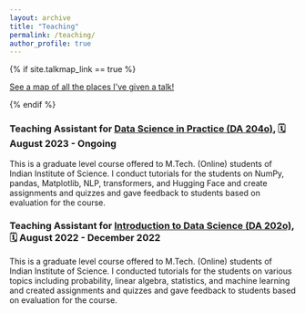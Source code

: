 ```yaml
---
layout: archive
title: "Teaching"
permalink: /teaching/
author_profile: true
---
```


{% if site.talkmap_link == true %}

<p style="text-decoration:underline;"><a href="/teaching.md">See a map of all the places I've given a talk!</a></p>

{% endif %}



### Teaching Assistant for [Data Science in Practice (DA 204o)](https://iken.iisc.ac.in/mtech-online/SOI_Aug_2023.pdf), 🗓️ August 2023 - Ongoing

This is a graduate level course offered to M.Tech. (Online) students of Indian Institute of Science. I conduct tutorials for the students on NumPy, pandas, Matplotlib, NLP, transformers, and
Hugging Face and create assignments and quizzes and gave feedback to students based on evaluation for the course.

### Teaching Assistant for [Introduction to Data Science (DA 202o)](https://iken.iisc.ac.in/mtech-online/ds-da202A22.html), 🗓️ August 2022 - December 2022

This is a graduate level course offered to M.Tech. (Online) students of Indian Institute of Science. I conducted tutorials for the students on various topics including probability, linear algebra, statistics, and machine learning and created assignments and quizzes and gave feedback to students based on evaluation for the course.



